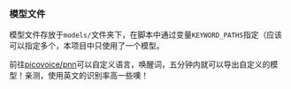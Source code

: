 ### 模型文件
模型文件存放于`models/`文件夹下，在脚本中通过变量`KEYWORD_PATHS`指定（应该可以指定多个，本项目中只使用了一个模型。

前往[picovoice/pnn](https://console.picovoice.ai/ppn)可以自定义语言，唤醒词，五分钟内就可以导出自定义的模型！亲测，使用英文的识别率高一些噢！